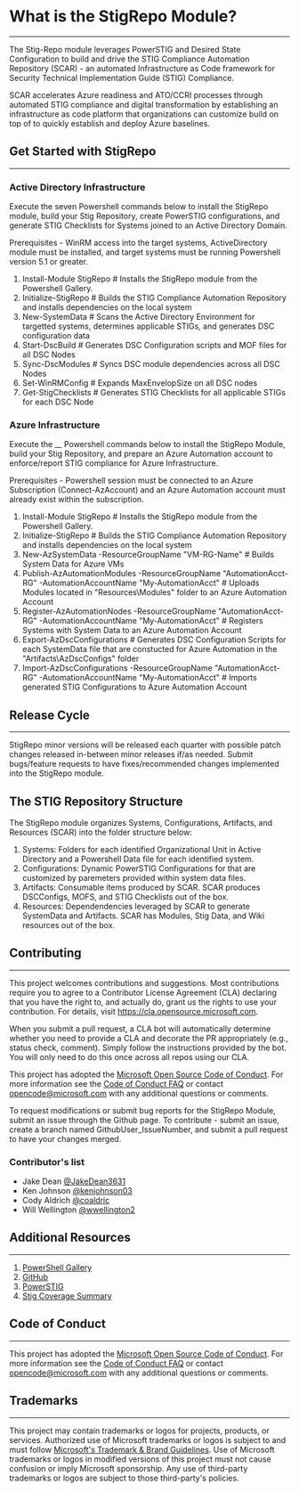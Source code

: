# What is the StigRepo Module?

___

The Stig-Repo module leverages PowerSTIG and Desired State Configuration to build and drive the STIG Compliance Automation Repository (SCAR) - an automated Infrastructure as Code framework for Security Technical Implementation Guide (STIG) Compliance.

SCAR accelerates Azure readiness and ATO/CCRI processes through automated STIG compliance and digital transformation by establishing an infrastructure as code platform that organizations can customize build on top of to quickly establish and deploy Azure baselines.

## Get Started with StigRepo

___

### Active Directory Infrastructure

Execute the seven Powershell commands below to install the StigRepo module, build your Stig Repository, create PowerSTIG configurations, and generate STIG Checklists for Systems joined to an Active Directory Domain.

Prerequisites - WinRM access into the target systems, ActiveDirectory module must be installed, and target systems must be running Powershell version 5.1 or greater.

1. Install-Module StigRepo     # Installs the StigRepo module from the Powershell Gallery.
2. Initialize-StigRepo         # Builds the STIG Compliance Automation Repository and installs dependencies on the local system
3. New-SystemData              # Scans the Active Directory Environment for targetted systems, determines applicable STIGs, and generates DSC configuration data
4. Start-DscBuild              # Generates DSC Configuration scripts and MOF files for all DSC Nodes
5. Sync-DscModules             # Syncs DSC module dependencies across all DSC Nodes
6. Set-WinRMConfig             # Expands MaxEnvelopSize on all DSC nodes
7. Get-StigChecklists          # Generates STIG Checklists for all applicable STIGs for each DSC Node

### Azure Infrastructure

Execute the __ Powershell commands below to install the StigRepo Module, build your Stig Repository, and prepare an Azure Automation account to enforce/report STIG compliance for Azure Infrastructure.

Prerequisites - Powershell session must be connected to an Azure Subscription (Connect-AzAccount) and an Azure Automation account must already exist within the subscription.

1. Install-Module StigRepo # Installs the StigRepo module from the Powershell Gallery.
2. Initialize-StigRepo # Builds the STIG Compliance Automation Repository and installs dependencies on the local system
3. New-AzSystemData -ResourceGroupName "VM-RG-Name" # Builds System Data for Azure VMs
4. Publish-AzAutomationModules -ResourceGroupName "AutomationAcct-RG" -AutomationAccountName "My-AutomationAcct" # Uploads Modules located in "Resources\Modules" folder to an Azure Automation Account
5. Register-AzAutomationNodes -ResourceGroupName "AutomationAcct-RG" -AutomationAccountName "My-AutomationAcct" # Registers Systems with System Data to an Azure Automation Account
6. Export-AzDscConfigurations # Generates DSC Configuration Scripts for each SystemData file that are constucted for Azure Automation in the "Artifacts\AzDscConfigs" folder
7. Import-AzDscConfigurations -ResourceGroupName "AutomationAcct-RG" -AutomationAccountName "My-AutomationAcct" # Imports generated STIG Configurations to Azure Automation Account

## Release Cycle

___

StigRepo minor versions will be released each quarter with possible patch changes released in-between minor releases if/as needed. Submit bugs/feature requests to have fixes/recommended changes implemented into the StigRepo module.

## The STIG Repository Structure

The StigRepo module organizes Systems, Configurations, Artifacts, and Resources (SCAR) into the folder structure below:

1. Systems: Folders for each identified Organizational Unit in Active Directory and a Powershell Data file for each identified system.
2. Configurations: Dynamic PowerSTIG Configurations for that are customized by paremeters provided within system data files.
3. Artifacts: Consumable items produced by SCAR. SCAR produces DSCConfigs, MOFS, and STIG Checklists out of the box.
4. Resources: Dependendencies leveraged by SCAR to generate SystemData and Artifacts. SCAR has Modules, Stig Data, and Wiki resources out of the box.

## Contributing

___

This project welcomes contributions and suggestions.  Most contributions require you to agree to a
Contributor License Agreement (CLA) declaring that you have the right to, and actually do, grant us
the rights to use your contribution. For details, visit https://cla.opensource.microsoft.com.

When you submit a pull request, a CLA bot will automatically determine whether you need to provide
a CLA and decorate the PR appropriately (e.g., status check, comment). Simply follow the instructions
provided by the bot. You will only need to do this once across all repos using our CLA.

This project has adopted the [Microsoft Open Source Code of Conduct](https://opensource.microsoft.com/codeofconduct/).
For more information see the [Code of Conduct FAQ](https://opensource.microsoft.com/codeofconduct/faq/) or
contact [opencode@microsoft.com](mailto:opencode@microsoft.com) with any additional questions or comments.

To request modifications or submit bug reports for the StigRepo Module, submit an issue through the Github page.
To contribute - submit an issue, create a branch named GithubUser_IssueNumber, and submit a pull request to have your changes merged.

### Contributor's list

* Jake Dean [@JakeDean3631](https://github.com/JakeDean3631)
* Ken Johnson   [@kenjohnson03](https://github.com/kenjohnson03)
* Cody Aldrich  [@coaldric](https://github.com/coaldric)
* Will Wellington [@wwellington2](https://github.com/wwellington2)

## Additional Resources

___

1. [PowerShell Gallery]("https://www.powershellgallery.com/packages/StigRepo/")
2. [GitHub]("https://github.com/microsoft/StigRepo")
3. [PowerSTIG](https://github.com/microsoft/PowerStig)
4. [Stig Coverage Summary](https://github.com/Microsoft/PowerStig/wiki/StigCoverageSummary)

## Code of Conduct

___

This project has adopted the [Microsoft Open Source Code of Conduct](https://opensource.microsoft.com/codeofconduct/).
For more information see the [Code of Conduct FAQ](https://opensource.microsoft.com/codeofconduct/faq/)
or contact [opencode@microsoft.com](mailto:opencode@microsoft.com) with any additional questions
or comments.

## Trademarks

___

This project may contain trademarks or logos for projects, products, or services. Authorized use of Microsoft 
trademarks or logos is subject to and must follow 
[Microsoft's Trademark & Brand Guidelines](https://www.microsoft.com/en-us/legal/intellectualproperty/trademarks/usage/general).
Use of Microsoft trademarks or logos in modified versions of this project must not cause confusion or imply Microsoft sponsorship.
Any use of third-party trademarks or logos are subject to those third-party's policies.
